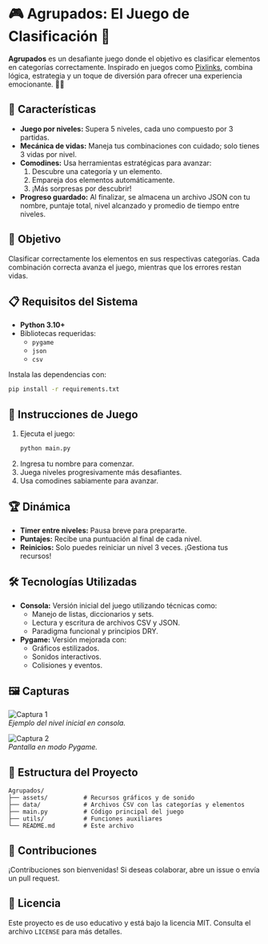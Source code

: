 
# 🎮 Agrupados: El Juego de Clasificación 🎲

**Agrupados** es un desafiante juego donde el objetivo es clasificar elementos en categorías correctamente. Inspirado en juegos como [Pixlinks](https://poki.com/es/g/pixlinks), combina lógica, estrategia y un toque de diversión para ofrecer una experiencia emocionante. 🧠✨

## 🚀 Características

- **Juego por niveles:** Supera 5 niveles, cada uno compuesto por 3 partidas.
- **Mecánica de vidas:** Maneja tus combinaciones con cuidado; solo tienes 3 vidas por nivel.
- **Comodines:** Usa herramientas estratégicas para avanzar:
  1. Descubre una categoría y un elemento.
  2. Empareja dos elementos automáticamente.
  3. ¡Más sorpresas por descubrir!
- **Progreso guardado:** Al finalizar, se almacena un archivo JSON con tu nombre, puntaje total, nivel alcanzado y promedio de tiempo entre niveles.

## 🎯 Objetivo

Clasificar correctamente los elementos en sus respectivas categorías. Cada combinación correcta avanza el juego, mientras que los errores restan vidas.

## 📋 Requisitos del Sistema

- **Python 3.10+**
- Bibliotecas requeridas:
  - `pygame`
  - `json`
  - `csv`

Instala las dependencias con:  
```bash
pip install -r requirements.txt
```

## 📖 Instrucciones de Juego

1. Ejecuta el juego:  
   ```bash
   python main.py
   ```
2. Ingresa tu nombre para comenzar.
3. Juega niveles progresivamente más desafiantes.
4. Usa comodines sabiamente para avanzar.

## 🏆 Dinámica

- **Timer entre niveles:** Pausa breve para prepararte.
- **Puntajes:** Recibe una puntuación al final de cada nivel.
- **Reinicios:** Solo puedes reiniciar un nivel 3 veces. ¡Gestiona tus recursos!

## 🛠 Tecnologías Utilizadas

- **Consola:** Versión inicial del juego utilizando técnicas como:
  - Manejo de listas, diccionarios y sets.
  - Lectura y escritura de archivos CSV y JSON.
  - Paradigma funcional y principios DRY.
- **Pygame:** Versión mejorada con:
  - Gráficos estilizados.
  - Sonidos interactivos.
  - Colisiones y eventos.

## 🖼 Capturas

![Captura 1](assets/screenshot1.png)  
_Ejemplo del nivel inicial en consola._  

![Captura 2](assets/screenshot2.png)  
_Pantalla en modo Pygame._

## 📂 Estructura del Proyecto

```
Agrupados/
├── assets/          # Recursos gráficos y de sonido
├── data/            # Archivos CSV con las categorías y elementos
├── main.py          # Código principal del juego
├── utils/           # Funciones auxiliares
└── README.md        # Este archivo
```

## 🤝 Contribuciones

¡Contribuciones son bienvenidas! Si deseas colaborar, abre un issue o envía un pull request.

## 📝 Licencia

Este proyecto es de uso educativo y está bajo la licencia MIT. Consulta el archivo `LICENSE` para más detalles.
